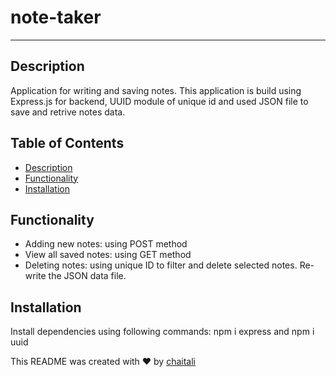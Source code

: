 # note-taker

  ---

  ## Description
  Application for writing and saving notes. This application is build using Express.js for backend, UUID module of unique id and used JSON file to save and retrive notes data. 


  ## Table of Contents
  * [Description](#description)
  * [Functionality](#functionality)
  * [Installation](#installation)
  
  ## Functionality
  * Adding new notes: using POST method
  * View all saved notes: using GET method
  * Deleting notes: using unique ID to filter and delete selected notes. Re-write the JSON data file. 
  
  ## Installation
  Install dependencies using following commands: npm i express and npm i uuid

  This README was created with ❤️ by [chaitali](https://github.com/chaitalizn)
